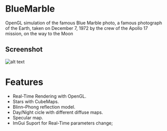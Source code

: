 # BlueMarble
OpenGL simulation of the famous Blue Marble photo, a famous photograph of the Earth, taken on December 7, 1972 by the crew of the Apollo 17 mission, on the way to the Moon


## Screenshot
![alt text](https://github.com/Fraukman/BlueMarble/blob/main/Screenshots/BlueMarbel.png)

# Features
- Real-Time Rendering with OpenGL.
- Stars with CubeMaps.
- Blinn–Phong reflection model.
- Day/Night cicle with different diffuse maps.
- Specular map.
- ImGui Suport for Real-Time parameters change;

